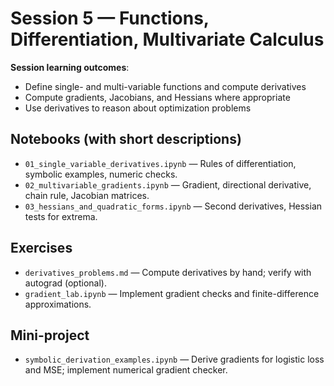 # Session 5 — Functions, Differentiation, Multivariate Calculus

**Session learning outcomes**:
- Define single- and multi-variable functions and compute derivatives
- Compute gradients, Jacobians, and Hessians where appropriate
- Use derivatives to reason about optimization problems

## Notebooks (with short descriptions)
- `01_single_variable_derivatives.ipynb` — Rules of differentiation, symbolic examples, numeric checks.
- `02_multivariable_gradients.ipynb` — Gradient, directional derivative, chain rule, Jacobian matrices.
- `03_hessians_and_quadratic_forms.ipynb` — Second derivatives, Hessian tests for extrema.

## Exercises
- `derivatives_problems.md` — Compute derivatives by hand; verify with autograd (optional).
- `gradient_lab.ipynb` — Implement gradient checks and finite-difference approximations.

## Mini-project
- `symbolic_derivation_examples.ipynb` — Derive gradients for logistic loss and MSE; implement numerical gradient checker.
